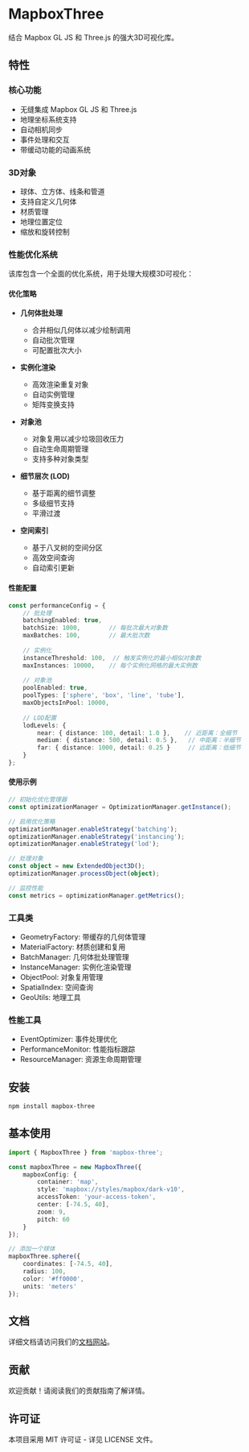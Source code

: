 # MapboxThree

结合 Mapbox GL JS 和 Three.js 的强大3D可视化库。

## 特性

### 核心功能
- 无缝集成 Mapbox GL JS 和 Three.js
- 地理坐标系统支持
- 自动相机同步
- 事件处理和交互
- 带缓动功能的动画系统

### 3D对象
- 球体、立方体、线条和管道
- 支持自定义几何体
- 材质管理
- 地理位置定位
- 缩放和旋转控制

### 性能优化系统
该库包含一个全面的优化系统，用于处理大规模3D可视化：

#### 优化策略
- **几何体批处理**
  - 合并相似几何体以减少绘制调用
  - 自动批次管理
  - 可配置批次大小

- **实例化渲染**
  - 高效渲染重复对象
  - 自动实例管理
  - 矩阵变换支持

- **对象池**
  - 对象复用以减少垃圾回收压力
  - 自动生命周期管理
  - 支持多种对象类型

- **细节层次 (LOD)**
  - 基于距离的细节调整
  - 多级细节支持
  - 平滑过渡

- **空间索引**
  - 基于八叉树的空间分区
  - 高效空间查询
  - 自动索引更新

#### 性能配置
```typescript
const performanceConfig = {
    // 批处理
    batchingEnabled: true,
    batchSize: 1000,        // 每批次最大对象数
    maxBatches: 100,        // 最大批次数
    
    // 实例化
    instanceThreshold: 100,  // 触发实例化的最小相似对象数
    maxInstances: 10000,    // 每个实例化网格的最大实例数
    
    // 对象池
    poolEnabled: true,
    poolTypes: ['sphere', 'box', 'line', 'tube'],
    maxObjectsInPool: 10000,
    
    // LOD配置
    lodLevels: {
        near: { distance: 100, detail: 1.0 },    // 近距离：全细节
        medium: { distance: 500, detail: 0.5 },   // 中距离：半细节
        far: { distance: 1000, detail: 0.25 }     // 远距离：低细节
    }
};
```

#### 使用示例
```typescript
// 初始化优化管理器
const optimizationManager = OptimizationManager.getInstance();

// 启用优化策略
optimizationManager.enableStrategy('batching');
optimizationManager.enableStrategy('instancing');
optimizationManager.enableStrategy('lod');

// 处理对象
const object = new ExtendedObject3D();
optimizationManager.processObject(object);

// 监控性能
const metrics = optimizationManager.getMetrics();
```

### 工具类
- GeometryFactory: 带缓存的几何体管理
- MaterialFactory: 材质创建和复用
- BatchManager: 几何体批处理管理
- InstanceManager: 实例化渲染管理
- ObjectPool: 对象复用管理
- SpatialIndex: 空间查询
- GeoUtils: 地理工具

### 性能工具
- EventOptimizer: 事件处理优化
- PerformanceMonitor: 性能指标跟踪
- ResourceManager: 资源生命周期管理

## 安装

```bash
npm install mapbox-three
```

## 基本使用

```typescript
import { MapboxThree } from 'mapbox-three';

const mapboxThree = new MapboxThree({
    mapboxConfig: {
        container: 'map',
        style: 'mapbox://styles/mapbox/dark-v10',
        accessToken: 'your-access-token',
        center: [-74.5, 40],
        zoom: 9,
        pitch: 60
    }
});

// 添加一个球体
mapboxThree.sphere({
    coordinates: [-74.5, 40],
    radius: 100,
    color: '#ff0000',
    units: 'meters'
});
```

## 文档

详细文档请访问我们的[文档网站](https://docs.mapbox-three.com)。

## 贡献

欢迎贡献！请阅读我们的贡献指南了解详情。

## 许可证

本项目采用 MIT 许可证 - 详见 LICENSE 文件。 